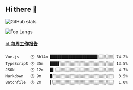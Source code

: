 ## Hi there 👋

![GitHub stats](https://github-readme-stats.orilight.top/api?username=orilights)

![Top Langs](https://github-readme-stats.orilight.top/api/top-langs/?username=orilights&layout=compact)

<!-- waka-box start -->
#### <a href="https://gist.github.com/92c8d5b388768c10efcba86e82b7c4fb" target="_blank">📊 每周工作报告</a>
```text
Vue.js     🕓 3h14m ████████████████████▊░░░░░░░ 74.2%
TypeScript 🕓 35m   ███▊░░░░░░░░░░░░░░░░░░░░░░░░ 13.5%
JSON       🕓 12m   █▎░░░░░░░░░░░░░░░░░░░░░░░░░░  4.7%
Markdown   🕓 9m    ▉░░░░░░░░░░░░░░░░░░░░░░░░░░░  3.5%
Batchfile  🕓 2m    ▎░░░░░░░░░░░░░░░░░░░░░░░░░░░  1.0%
```
<!-- Powered by https://github.com/journey-ad/waka-box-go . -->
<!-- waka-box end -->
